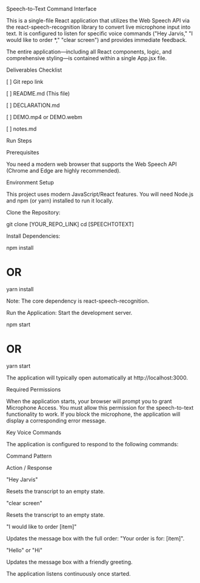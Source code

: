 Speech-to-Text Command Interface

This is a single-file React application that utilizes the Web Speech API via the react-speech-recognition library to convert live microphone input into text. It is configured to listen for specific voice commands ("Hey Jarvis," "I would like to order \*," "clear screen") and provides immediate feedback.

The entire application—including all React components, logic, and comprehensive styling—is contained within a single App.jsx file.

Deliverables Checklist

[ ] Git repo link

[ ] README.md (This file)

[ ] DECLARATION.md

[ ] DEMO.mp4 or DEMO.webm

[ ] notes.md

Run Steps

Prerequisites

You need a modern web browser that supports the Web Speech API (Chrome and Edge are highly recommended).

Environment Setup

This project uses modern JavaScript/React features. You will need Node.js and npm (or yarn) installed to run it locally.

Clone the Repository:

git clone [YOUR_REPO_LINK]
cd [SPEECHTOTEXT]

Install Dependencies:

npm install

# OR

yarn install

Note: The core dependency is react-speech-recognition.

Run the Application:
Start the development server.

npm start

# OR

yarn start

The application will typically open automatically at http://localhost:3000.

Required Permissions

When the application starts, your browser will prompt you to grant Microphone Access. You must allow this permission for the speech-to-text functionality to work. If you block the microphone, the application will display a corresponding error message.

Key Voice Commands

The application is configured to respond to the following commands:

Command Pattern

Action / Response

"Hey Jarvis"

Resets the transcript to an empty state.

"clear screen"

Resets the transcript to an empty state.

"I would like to order [item]"

Updates the message box with the full order: "Your order is for: [item]".

"Hello" or "Hi"

Updates the message box with a friendly greeting.

The application listens continuously once started.
